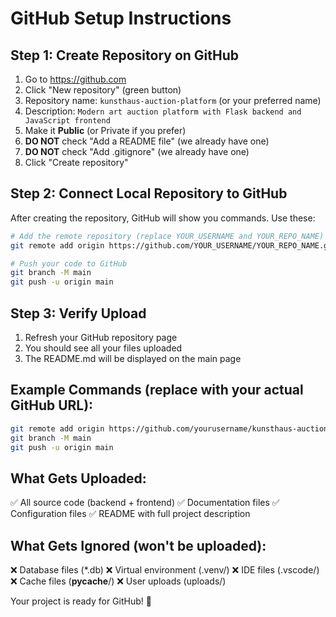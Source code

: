 # GitHub Setup Instructions

## Step 1: Create Repository on GitHub
1. Go to https://github.com
2. Click "New repository" (green button)
3. Repository name: `kunsthaus-auction-platform` (or your preferred name)
4. Description: `Modern art auction platform with Flask backend and JavaScript frontend`
5. Make it **Public** (or Private if you prefer)
6. **DO NOT** check "Add a README file" (we already have one)
7. **DO NOT** check "Add .gitignore" (we already have one)
8. Click "Create repository"

## Step 2: Connect Local Repository to GitHub
After creating the repository, GitHub will show you commands. Use these:

```bash
# Add the remote repository (replace YOUR_USERNAME and YOUR_REPO_NAME)
git remote add origin https://github.com/YOUR_USERNAME/YOUR_REPO_NAME.git

# Push your code to GitHub
git branch -M main
git push -u origin main
```

## Step 3: Verify Upload
1. Refresh your GitHub repository page
2. You should see all your files uploaded
3. The README.md will be displayed on the main page

## Example Commands (replace with your actual GitHub URL):
```bash
git remote add origin https://github.com/yourusername/kunsthaus-auction-platform.git
git branch -M main
git push -u origin main
```

## What Gets Uploaded:
✅ All source code (backend + frontend)
✅ Documentation files
✅ Configuration files
✅ README with full project description

## What Gets Ignored (won't be uploaded):
❌ Database files (*.db)
❌ Virtual environment (.venv/)
❌ IDE files (.vscode/)
❌ Cache files (__pycache__/)
❌ User uploads (uploads/)

Your project is ready for GitHub! 🚀